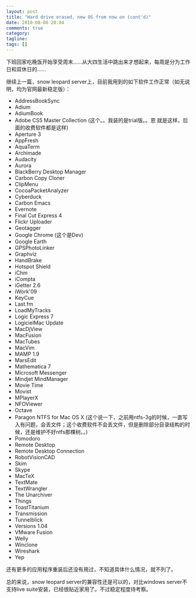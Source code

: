 ```yaml
---
layout: post
title: "Hard drive erased, new OS from now on (cont'd)"
date: 2010-08-06 20:04
comments: true
category: 
tagline: 
tags: []
---
```

    

下班回家吃晚饭开始享受周末……从大四生活中跳出来才想起来，每周是分为工作日和双休日的……

继续上一篇，snow leopard server上，目前我用到的如下软件工作正常（如无说明，均为官网最新稳定版）：

  * AddressBookSync  
  * Adium  
  * AdiumBook  
  * Adobe CS5 Master Collection (这个。。我装的是trial版。。恩 就是这样，后面的收费软件都是这样)  
  * Aperture 3  
  * AppFresh  
  * AquaTerm  
  * Archimade  
  * Audacity  
  * Aurora  
  * BlackBerry Desktop Manager  
  * Carbon Copy Cloner  
  * ClipMenu  
  * CocoaPacketAnalyzer  
  * Cyberduck  
  * Carbon Emacs  
  * Evernote  
  * Final Cut Express 4  
  * Flickr Uploader  
  * Geotagger  
  * Google Chrome (这个是Dev)  
  * Google Earth  
  * GPSPhotoLinker  
  * Graphviz  
  * HandBrake  
  * Hotspot Shield  
  * iChm  
  * iCompta  
  * iGetter 2.6  
  * iWork'09  
  * KeyCue  
  * Last.fm  
  * LoadMyTracks  
  * Logic Express 7  
  * LogicielMac Update  
  * MacDjView  
  * MacFusion  
  * MacTubes  
  * MacVim  
  * MAMP 1.9  
  * MarsEdit  
  * Mathematica 7  
  * Microsoft Messenger  
  * Mindjet MindManager  
  * Movie Time  
  * Movist  
  * MPlayerX  
  * NFOViewer  
  * Octave  
  * Paragon NTFS for Mac OS X (这个说一下，之前用ntfs-3g的时候，一直写入有问题，会丢文件；这个收费软件不会丢文件，但是删除部分目录结构的时候，还是维护不好ntfs那棵树。。)  
  * Pomodoro  
  * Remote Desktop  
  * Remote Desktop Connection  
  * RobotVisionCAD  
  * Skim  
  * Skype  
  * MacTeX  
  * TextMate  
  * TextWrangler  
  * The Unarchiver  
  * Things  
  * ToastTitanium  
  * Transmission  
  * Tunnelblick  
  * Versions 1.04  
  * VMware Fusion  
  * Welly  
  * Winclone  
  * Wireshark  
  * Yep

还有更多的应用程序重装后还没有用过，不知道具体什么情况，就不列了。

总的来说，snow leopard server的兼容性还是可以的，对比windows server不支持live suite安装，已经很贴近家用了。不过稳定程度待考察。

